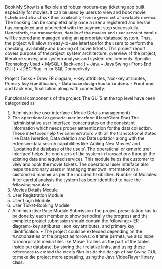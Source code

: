 Book My Show is a flexible and robust modern-day ticketing app built especially for movies. It can be used by users to view and book movie tickets and also check their availability from a given set of available movies. The booking can be completed only once a user a registered and he/she has completed and proceeded with the payment step successfully. Henceforth, the transactions, details of the movies and user account details will be stored and managed using an appropriate database system. Thus, the project will allow an easy-to-use interface for the users to perform the checking, availability and booking of movie tickets. This project report covers purpose of the project, system architecture, overview of the project, literature survey, and system analysis and system requirements.
Specific Technology Used 
•	MySQL ( Back-end ) 
•	Java 
•	Java Swing ( Front-End GUI )
•	JDBC Plug-in for SQL Connectivity.

Project Tasks
•	Draw ER diagram, 
•	Key attributes, Non-key attributes, Primary key identification, 
•	Data base design has to be done. 
•	Front-end and back end, finalization along with connectivity. 

Functional components of the project:
The GUI’S at the top level have been categorized as
1.	Administrative user interface ( Movie Details management)
2.	The operational or generic user interface (User/Client End)
The ‘administrative user interface’ concentrates on the consistent information which needs proper authentication for the data collection. These interfaces help the administrators with all the transactional states like Data insertion, Data deletion and Date updation along with the extensive data search capabilities like ‘Adding New Movies’ and ‘Updating the database of the users’.
The ‘operational or generic user interface’ helps the end users of the system in transactions through the existing data and required services. This module helps the customer to view and book the movie tickets. The operational user interface also helps the ordinary users in managing their own information in a customized manner as per the included flexibilities.
Number of Modules:
After careful analysis the system has been identified to have the following modules:
1.	Movies Details Module
2.	User Registration Module
3.	User Login Module
4.	User Ticket-Booking  Module
5.	Administrative Page Module
Submission  The project presentation has to be done by each member to show periodically the progress and the complete project submission should contain the following:
•	ER diagram:- key attributes , non key attributes, and primary key identification.
•	The project could be extended depending on the functionalities of the project as follows:
o	If time permits, we also hope to incorporate media files like Movie Trailers as the part of the tables inside our database, by storing their relative links, and using these references to embed the media files inside the design of our Swing GUI, to make the project more appealing, using the Java VideoPlayer library class. 

